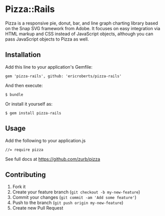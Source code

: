 # Pizza::Rails

Pizza is a responsive pie, donut, bar, and line graph charting library based on the Snap SVG framework from Adobe. It focuses on easy integration via HTML markup and CSS instead of JavaScript objects, although you can pass JavaScript objects to Pizza as well.

## Installation

Add this line to your application's Gemfile:

    gem 'pizza-rails', github: 'ericroberts/pizza-rails'

And then execute:

    $ bundle

Or install it yourself as:

    $ gem install pizza-rails

## Usage

Add the following to your application.js

    //= require pizza

See full docs at https://github.com/zurb/pizza

## Contributing

1. Fork it
2. Create your feature branch (`git checkout -b my-new-feature`)
3. Commit your changes (`git commit -am 'Add some feature'`)
4. Push to the branch (`git push origin my-new-feature`)
5. Create new Pull Request
